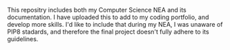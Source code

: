 This repositry includes both my Computer Science NEA and its documentation. I have uploaded this to add to my coding portfolio, and develop more skills. I'd like to include that during my NEA, I was unaware of PIP8 
stadards, and therefore the final project doesn't fully adhere to its guidelines. 
